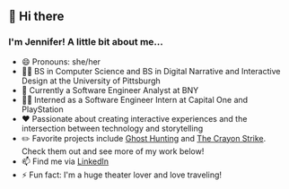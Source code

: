 ## 👋 Hi there 
### I'm Jennifer! A little bit about me...

* 😄 Pronouns: she/her
* 👩‍🎓 BS in Computer Science and BS in Digital Narrative and Interactive Design at the University of Pittsburgh
* 💼 Currently a Software Engineer Analyst at BNY
* 👩‍💻 Interned as a Software Engineer Intern at Capital One and PlayStation
* ❤️ Passionate about creating interactive experiences and the intersection between technology and storytelling
* ✏️ Favorite projects include [Ghost Hunting](https://github.com/jennzheng12315/Ghost-Hunting) and [The Crayon Strike](https://github.com/jennzheng12315/The-Crayon-Strike). Check them out and see more of my work below!
* 📫 Find me via [LinkedIn](https://www.linkedin.com/in/jenniferzheng12315/)
* ⚡ Fun fact: I'm a huge theater lover and love traveling!

<!--
**jennzheng12315/jennzheng12315** is a ✨ _special_ ✨ repository because its `README.md` (this file) appears on your GitHub profile.

Here are some ideas to get you started:

- 🔭 I’m currently working on ...
- 🌱 I’m currently learning ...
- 👯 I’m looking to collaborate on ...
- 🤔 I’m looking for help with ...
- 💬 Ask me about ...
- 📫 How to reach me: ...
- 😄 Pronouns: ...
- ⚡ Fun fact: ...
-->

